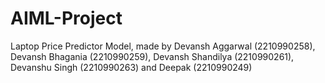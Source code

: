 # AIML-Project
Laptop Price Predictor Model, made by Devansh Aggarwal (2210990258), Devansh Bhagania (2210990259), Devansh Shandilya (2210990261), Devanshu Singh (2210990263) and Deepak (2210990249)

